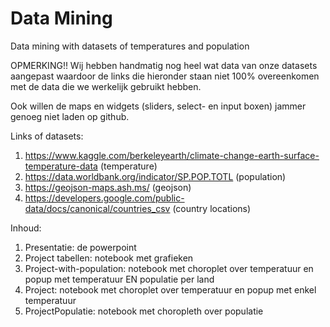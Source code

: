 # Data Mining
Data mining with datasets of temperatures and population


OPMERKING!!
Wij hebben handmatig nog heel wat data van onze datasets aangepast waardoor de links die hieronder staan niet 100% overeenkomen met de data die we werkelijk gebruikt hebben. 

Ook willen de maps en widgets (sliders, select- en input boxen) jammer genoeg niet laden op github.

Links of datasets:
  1. https://www.kaggle.com/berkeleyearth/climate-change-earth-surface-temperature-data (temperature)
  2. https://data.worldbank.org/indicator/SP.POP.TOTL (population)
  3. https://geojson-maps.ash.ms/ (geojson)
  4. https://developers.google.com/public-data/docs/canonical/countries_csv (country locations)

Inhoud:
  1. Presentatie: de powerpoint
  2. Project tabellen: notebook met grafieken
  3. Project-with-population: notebook met choroplet over temperatuur en popup met temperatuur EN populatie per land
  4. Project: notebook met choroplet over temperatuur en popup met enkel temperatuur
  5. ProjectPopulatie: notebook met choropleth over populatie

